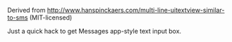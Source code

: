 Derived from http://www.hanspinckaers.com/multi-line-uitextview-similar-to-sms (MIT-licensed)

Just a quick hack to get Messages app-style text input box.
